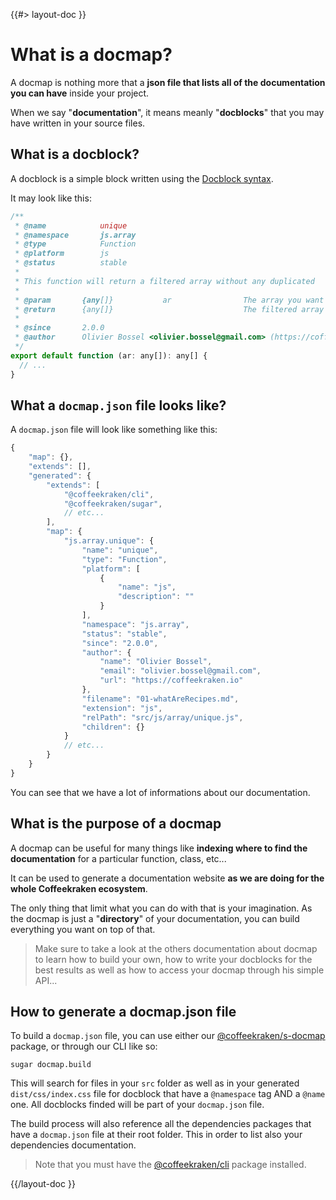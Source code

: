 <!--
/**
 * @name            Overview
 * @namespace       doc.docmap
 * @type            Markdown
 * @platform        md
 * @status          stable
 * @menu            Documentation / Docmap           /doc/docmap/overview
 *
 * @since           2.0.0
 * @author    Olivier Bossel <olivier.bossel@gmail.com> (https://coffeekraken.io)
 */
-->

{{#> layout-doc }}

# What is a docmap?

A docmap is nothing more that a **json file that lists all of the documentation you can have** inside your project.

When we say "**documentation**", it means meanly "**docblocks**" that you may have written in your source files.

## What is a docblock?

A docblock is a simple block written using the [Docblock syntax](https://en.wikipedia.org/wiki/Docblock).

It may look like this:

```js
/**
 * @name            unique
 * @namespace       js.array
 * @type            Function
 * @platform        js
 * @status          stable
 *
 * This function will return a filtered array without any duplicated
 *
 * @param       {any[]}           ar                The array you want to filter
 * @return      {any[]}                             The filtered array
 *
 * @since       2.0.0
 * @author      Olivier Bossel <olivier.bossel@gmail.com> (https://coffeekraken.io)
 */
export default function (ar: any[]): any[] {
  // ...
}
```

## What a `docmap.json` file looks like?

A `docmap.json` file will look like something like this:

```js
{
    "map": {},
    "extends": [],
    "generated": {
        "extends": [
            "@coffeekraken/cli",
            "@coffeekraken/sugar",
            // etc...
        ],
        "map": {
            "js.array.unique": {
                "name": "unique",
                "type": "Function",
                "platform": [
                    {
                        "name": "js",
                        "description": ""
                    }
                ],
                "namespace": "js.array",
                "status": "stable",
                "since": "2.0.0",
                "author": {
                    "name": "Olivier Bossel",
                    "email": "olivier.bossel@gmail.com",
                    "url": "https://coffeekraken.io"
                },
                "filename": "01-whatAreRecipes.md",
                "extension": "js",
                "relPath": "src/js/array/unique.js",
                "children": {}
            }
            // etc...
        }
    }
}
```

You can see that we have a lot of informations about our documentation.

## What is the purpose of a docmap

A docmap can be useful for many things like **indexing where to find the documentation** for a particular function, class, etc...

It can be used to generate a documentation website **as we are doing for the whole Coffeekraken ecosystem**.

The only thing that limit what you can do with that is your imagination. As the docmap is just a "**directory**" of your documentation, you can build everything you want on top of that.

> Make sure to take a look at the others documentation about docmap to learn how to build your own, how to write your docblocks for the best results as well as how to access your docmap through his simple API...

## How to generate a docmap.json file

To build a `docmap.json` file, you can use either our [@coffeekraken/s-docmap](/package/@coffeekraken/s-docmap/doc/readme) package, or through our CLI like so:

```shell
sugar docmap.build
```

This will search for files in your `src` folder as well as in your generated `dist/css/index.css` file for docblock that have a `@namespace` tag AND a `@name` one.
All docblocks finded will be part of your `docmap.json` file.

The build process will also reference all the dependencies packages that have a `docmap.json` file at their root folder. This in order to list also your dependencies documentation.

> Note that you must have the [@coffeekraken/cli](/package/@coffeekraken/cli/doc/readme) package installed.

{{/layout-doc }}
